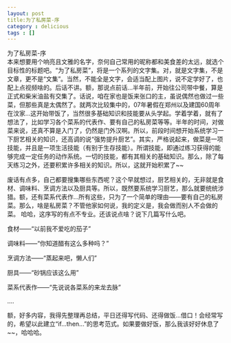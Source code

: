 ```yaml
---
layout: post
title:为了私房菜-序
category : delicious
tags : []
---
```

为了私房菜-序  
本来想要用个响亮且文雅的名字，奈何自己常用的昵称都和美食差的太远，就选个目标性的标题吧。“为了私房菜”，将是一个系列的文字集。对，就是文字集，不是文章，更不是“文集”。当然，不能全是文字，会适当配上图片，说不定学好了，也配上点视频啥的。后话不讲。额，那说点前话…半年前，开始往公司带中餐，算是正式和柴米油盐有交集了。话说，咱在家也是饭来张口的主，虽说偶然也做过一些菜，但那些真是太偶然了。就两次比较集中的，07年暑假在郑州以及建国60周年在汶家…这开始带饭了，当然很多基础知识和技能要从头学起。学着学着，就有了想法了，比如学习各个菜系的代表作、要有自己的私房菜等等。半年的时间，对做菜来说，还真不算是入门了，仍然是门外汉啊。所以，前段时间想开始系统学习一下厨艺相关的知识，还高调的说“强势提升厨艺”。其实，严格说起来，做菜是一项技能，并且是一项生活技能（有别于生存技能）。所谓技能，即通过练习获得的能够完成一定任务的动作系统。一切的技能，都有其相关的基础知识。那么，除了每天练习之外，还要积累许多相关的知识。所以，这就开始积累了~~

废话有点多，自己都要搜集哪些东西呢？这个早就想过，厨艺相关的，无非就是食材、调味料、烹调方法以及厨具等。所以，既然要系统学习厨艺，那么就要统统涉猎。额，还有菜系代表作…所有这些，只为了一个简单的理由——要有自己的私房菜。那么，啥是私房菜？不管他家如何说，我的定义是，我会做而别人不会做的菜。
哈哈，这序写的有点不专业。还该说点啥？说下几篇写什么吧。



食材——“以前我不爱吃的茄子”

调味料——“你知道醋有这么多种吗？”

烹调方法——“蒸起来吧，懒人们”

厨具——“砂锅应该这么用”

菜系代表作——“先说说各菜系的来龙去脉”

….

额，好多内容，我得先整理再总结，平日还得写代码、还得做饭...借口！会经常写的，希望以此建立“if...then...”的思考范式。如果要做好饭，那么我该好好休息了~~，哈哈哈。


